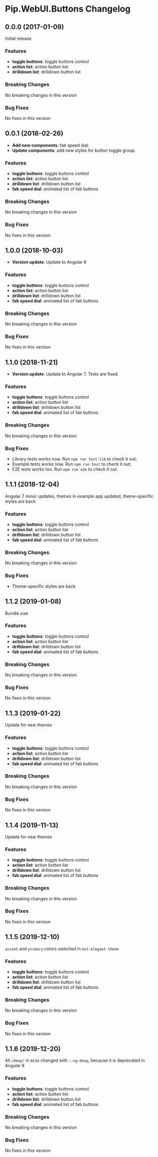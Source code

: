 # Pip.WebUI.Buttons Changelog

## <a name="0.0.0"></a> 0.0.0 (2017-01-09)

Initial release

### Features
* **toggle buttons**: toggle buttons control
* **action list**: action button list
* **drilldown list**: drilldown button list 

### Breaking Changes
No breaking changes in this version

### Bug Fixes
No fixes in this version

## <a name="0.0.1"></a> 0.0.1 (2018-02-26)

* **Add new components**: fab speed dial. 
* **Update components**: add new styles for button toggle group.

### Features
* **toggle buttons**: toggle buttons control
* **action list**: action button list
* **drilldown list**: drilldown button list 
* **fab speed dial**: animated list of fab buttons

### Breaking Changes
No breaking changes in this version

### Bug Fixes
No fixes in this version

## <a name="1.0.0"></a> 1.0.0 (2018-10-03)

* **Version update**: Update to Angular 6

### Features
* **toggle buttons**: toggle buttons control
* **action list**: action button list
* **drilldown list**: drilldown button list 
* **fab speed dial**: animated list of fab buttons

### Breaking Changes
No breaking changes in this version

### Bug Fixes
No fixes in this version

## <a name="1.1.0"></a> 1.1.0 (2018-11-21)

* **Version update**: Update to Angular 7. Tests are fixed.

### Features
* **toggle buttons**: toggle buttons control
* **action list**: action button list
* **drilldown list**: drilldown button list 
* **fab speed dial**: animated list of fab buttons

### Breaking Changes
No breaking changes in this version

### Bug Fixes
* Library tests works now. Run `npm run test:lib` to check it out;
* Example tests works now. Run `npm run test` to check it out;
* E2E tests works too. Run `npm run e2e` to check it out.

## <a name="1.1.1"></a> 1.1.1 (2018-12-04)

Angular 7 minor updates, themes in example app updated, theme-specific styles are back

### Features
* **toggle buttons**: toggle buttons control
* **action list**: action button list
* **drilldown list**: drilldown button list 
* **fab speed dial**: animated list of fab buttons

### Breaking Changes
No breaking changes in this version

### Bug Fixes
* Theme-specific styles are back

## <a name="1.1.2"></a> 1.1.2 (2019-01-08)

Bundle size

### Features
* **toggle buttons**: toggle buttons control
* **action list**: action button list
* **drilldown list**: drilldown button list 
* **fab speed dial**: animated list of fab buttons

### Breaking Changes
No breaking changes in this version

### Bug Fixes
No fixes in this version

## <a name="1.1.3"></a> 1.1.3 (2019-01-22)

Update for new themes

### Features
* **toggle buttons**: toggle buttons control
* **action list**: action button list
* **drilldown list**: drilldown button list 
* **fab speed dial**: animated list of fab buttons

### Breaking Changes
No breaking changes in this version

### Bug Fixes
No fixes in this version

## <a name="1.1.4"></a> 1.1.4 (2019-11-13)

Update for new themes

### Features
* **toggle buttons**: toggle buttons control
* **action list**: action button list
* **drilldown list**: drilldown button list 
* **fab speed dial**: animated list of fab buttons

### Breaking Changes
No breaking changes in this version

### Bug Fixes
No fixes in this version

## <a name="1.1.5"></a> 1.1.5 (2019-12-10)

`accent` and `primary` colors switched in `mst-elegant-theme`

### Features
* **toggle buttons**: toggle buttons control
* **action list**: action button list
* **drilldown list**: drilldown button list 
* **fab speed dial**: animated list of fab buttons

### Breaking Changes
No breaking changes in this version

### Bug Fixes
No fixes in this version

## <a name="1.1.6"></a> 1.1.6 (2019-12-20)

All `/deep/` in scss changed with `::ng-deep`, because it is deprecated in Angular 8

### Features
* **toggle buttons**: toggle buttons control
* **action list**: action button list
* **drilldown list**: drilldown button list 
* **fab speed dial**: animated list of fab buttons

### Breaking Changes
No breaking changes in this version

### Bug Fixes
No fixes in this version